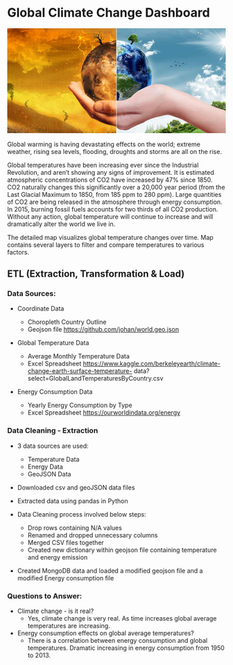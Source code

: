 # Global Climate Change Dashboard

![img](https://github.com/tnierodzik/Global_Climate_Change_Project-2/blob/cleanup_data_1/flaskr/app/static/images/banner_image.jpg)<br>

Global warming is having devastating effects on the world; extreme weather, rising sea levels, flooding, droughts and storms are all on the rise.

Global temperatures have been increasing ever since the Industrial Revolution, and aren’t showing any signs of improvement. It is estimated atmospheric concentrations of CO2 have increased by 47% since 1850. CO2 naturally changes this significantly over a 20,000 year period (from the Last Glacial Maximum to 1850, from 185 ppm to 280 ppm). Large quantities of CO2 are being released in the atmosphere through energy consumption. In 2015, burning fossil fuels accounts for two thirds of all CO2 production. Without any action, global temperature will continue to increase and will dramatically alter the world we live in.

The detailed map visualizes global temperature changes over time. Map contains several layers to filter and compare temperatures to various factors.

## ETL (Extraction, Transformation & Load)

### Data Sources:

* Coordinate Data 
  * Choropleth Country Outline
  * Geojson file
    https://github.com/johan/world.geo.json

* Global Temperature Data
   * Average Monthly Temperature Data
   * Excel Spreadsheet
      https://www.kaggle.com/berkeleyearth/climate-change-earth-surface-temperature-    data?select=GlobalLandTemperaturesByCountry.csv

* Energy Consumption Data
  * Yearly Energy Consumption by Type
  * Excel Spreadsheet
    https://ourworldindata.org/energy


### Data Cleaning - Extraction

* 3 data sources are used:
  * Temperature Data
  * Energy Data
  * GeoJSON Data

* Downloaded csv and geoJSON data files 

* Extracted data using pandas in Python

* Data Cleaning process involved below steps:
  * Drop rows containing N/A values 
  * Renamed and dropped unnecessary columns
  * Merged CSV files together
  * Created new dictionary within geojson file containing temperature and energy emission
  
* Created MongoDB data and loaded a modified geojson file and a modified Energy consumption file



### Questions to Answer:

* Climate change - is it real?
	* Yes, climate change is very real. As time increases global average temperatures are increasing.
* Energy consumption effects on global average temperatures?
  * There is a correlation between energy consumption and global temperatures. Dramatic increasing in energy consumption from 1950 to 2013.
